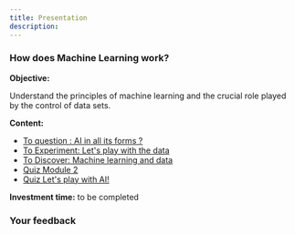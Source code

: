 ```yaml
---
title: Presentation
description:
---
```

### How does Machine Learning work?

**Objective:**

Understand the principles of machine learning and the crucial role played by the control of data sets.

**Content:**

*   [To question : AI in all its forms ?](https://lms.fun-mooc.fr/courses/course-v1:inria+41029+session01/jump_to_id/584de88a48594bf1bb38bc6b62de77a3)
*   [To Experiment: Let's play with the data](https://lms.fun-mooc.fr/courses/course-v1:inria+41029+session01/jump_to_id/c11ce026a4f04601a271e2ac319f8e35)
*   [To Discover: Machine learning and data](https://lms.fun-mooc.fr/courses/course-v1:inria+41029+session01/jump_to_id/ba06f33036dd4bde80fe97b5d65aa8c6)
*   [Quiz Module 2](https://lms.fun-mooc.fr/courses/course-v1:inria+41029+session01/jump_to_id/f64d5e570bc948e9b48891844632070c)
*   [Quiz Let's play with AI!](https://lms.fun-mooc.fr/courses/course-v1:inria+41029+session01/jump_to_id/e0bfe0cc43594119b11b5e561d089640)

**Investment time:** to be completed

### Your feedback
